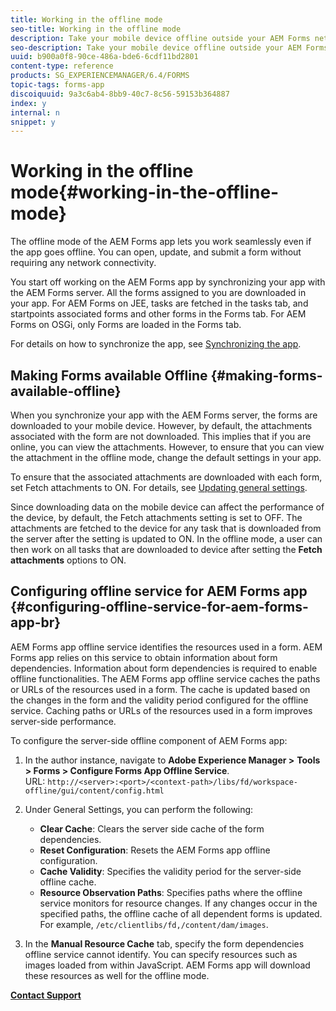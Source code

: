 ```yaml
---
title: Working in the offline mode
seo-title: Working in the offline mode
description: Take your mobile device offline outside your AEM Forms network range or in a completely offline mode and work on the AEM Forms app
seo-description: Take your mobile device offline outside your AEM Forms network range or in a completely offline mode and work on the AEM Forms app
uuid: b900a0f8-90ce-486a-bde6-6cdf11bd2801
content-type: reference
products: SG_EXPERIENCEMANAGER/6.4/FORMS
topic-tags: forms-app
discoiquuid: 9a3c6ab4-8bb9-40c7-8c56-59153b364887
index: y
internal: n
snippet: y
---
```


# Working in the offline mode{#working-in-the-offline-mode}

The offline mode of the AEM Forms app lets you work seamlessly even if the app goes offline. You can open, update, and submit a form without requiring any network connectivity.

You start off working on the AEM Forms app by synchronizing your app with the AEM Forms server. All the forms assigned to you are downloaded in your app. For AEM Forms on JEE, tasks are fetched in the tasks tab, and startpoints associated forms and other forms in the Forms tab. For AEM Forms on OSGi, only Forms are loaded in the Forms tab.

For details on how to synchronize the app, see [Synchronizing the app](../../forms/using/sync-app.md).

## Making Forms available Offline {#making-forms-available-offline}

When you synchronize your app with the AEM Forms server, the forms are downloaded to your mobile device. However, by default, the attachments associated with the form are not downloaded. This implies that if you are online, you can view the attachments. However, to ensure that you can view the attachment in the offline mode, change the default settings in your app.

To ensure that the associated attachments are downloaded with each form, set Fetch attachments to ON. For details, see [Updating general settings](../../forms/using/update-general-settings.md).

Since downloading data on the mobile device can affect the performance of the device, by default, the Fetch attachments setting is set to OFF. The attachments are fetched to the device for any task that is downloaded from the server after the setting is updated to ON. In the offline mode, a user can then work on all tasks that are downloaded to device after setting the **Fetch attachments** options to ON.

## Configuring offline service for AEM Forms app <br> {#configuring-offline-service-for-aem-forms-app-br}

AEM Forms app offline service identifies the resources used in a form. AEM Forms app relies on this service to obtain information about form dependencies. Information about form dependencies is required to enable offline functionalities. The AEM Forms app offline service caches the paths or URLs of the resources used in a form. The cache is updated based on the changes in the form and the validity period configured for the offline service. Caching paths or URLs of the resources used in a form improves server-side performance.

To configure the server-side offline component of AEM Forms app:

1. In the author instance, navigate to **Adobe Experience Manager &gt;** **Tools &gt; Forms &gt; Configure Forms App Offline Service**.  
   URL: `http://<server>:<port>/<context-path>/libs/fd/workspace-offline/gui/content/config.html`

1. Under General Settings, you can perform the following:

    * **Clear Cache**: Clears the server side cache of the form dependencies.
    * **Reset Configuration**: Resets the AEM Forms app offline configuration.
    * **Cache Validity**: Specifies the validity period for the server-side offline cache.
    * **Resource Observation Paths**: Specifies paths where the offline service monitors for resource changes. If any changes occur in the specified paths, the offline cache of all dependent forms is updated. For example, `/etc/clientlibs/fd,/content/dam/images`.

1. In the **Manual Resource Cache** tab, specify the form dependencies offline service cannot identify. You can specify resources such as images loaded from within JavaScript. AEM Forms app will download these resources as well for the offline mode.

[**Contact Support**](https://www.adobe.com/account/sign-in.supportportal.html)
